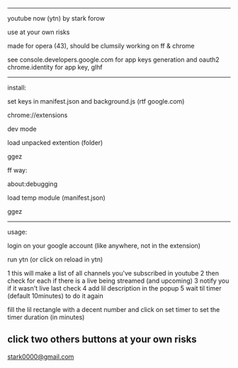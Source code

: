 -------------------------------------------------------------------------------------------------------
youtube now (ytn) by stark forow

use at your own risks

made for opera (43), should be clumsily working on ff & chrome

see console.developers.google.com for app keys generation and oauth2 chrome.identity for app key, glhf

-------------------------------------------------------------------------------------------------------
install:

set keys in manifest.json and background.js (rtf google.com)

chrome://extensions

dev mode

load unpacked extention (folder)

ggez


ff way:

about:debugging

load temp module (manifest.json)

ggez


-------------------------------------------------------------------------------------------------------
usage:

login on your google account (like anywhere, not in the extension)

run ytn (or click on reload in ytn)

1 this will make a list of all channels you've subscribed in youtube
2 then check for each if there is a live being streamed (and upcoming)
3 notify you if it wasn't live last check
4 add lil description in the popup
5 wait til timer (default 10minutes) to do it again

fill the lil rectangle with a decent number and click on set timer to set the timer duration (in minutes)

click two others buttons at your own risks
-------------------------------------------------------------------------------------------------------

stark0000@gmail.com
